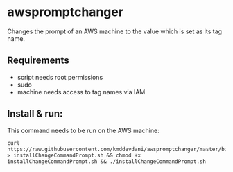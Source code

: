 # awspromptchanger

Changes the prompt of an AWS machine to the value which is set as its tag name.

## Requirements

  * script needs root permissions
  * sudo
  * machine needs access to tag names via IAM

## Install & run:

This command needs to be run on the AWS machine:

```
curl https://raw.githubusercontent.com/kmddevdani/awspromptchanger/master/bin/install.sh > installChangeCommandPrompt.sh && chmod +x installChangeCommandPrompt.sh && ./installChangeCommandPrompt.sh
```